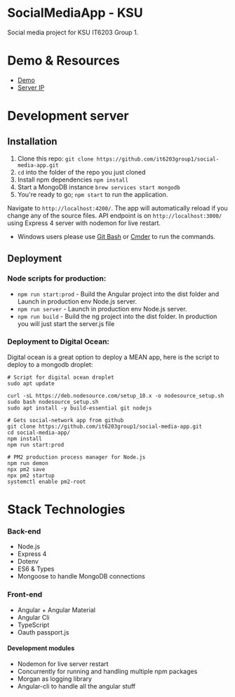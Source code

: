 # SocialMediaApp - KSU

Social media project for KSU IT6203 Group 1.

Demo & Resources
===================
- [Demo](http://social-ksu.ddns.net/)
- [Server IP](157.230.60.35) 

Development server
===================

## Installation
1. Clone this repo: `git clone https://github.com/it6203group1/social-media-app.git`
2. `cd` into the folder of the repo you just cloned
3. Install npm dependencies `npm install`
4. Start a MongoDB instance `brew services start mongodb`
5. You're ready to go; `npm start` to run the application.

Navigate to `http://localhost:4200/`. The app will automatically reload if you change any of the source files.
API endpoint is on `http://localhost:3000/` using Express 4 server with nodemon for live restart.

- Windows users please use [Git Bash](https://stackoverflow.com/a/37478310) or [Cmder](http://cmder.net/) to run the commands.

## Deployment

### Node scripts for production:

+ `npm run start:prod` - Build the Angular project into the dist folder and Launch in production env Node.js server.
+ `npm run server` - Launch in production env Node.js server.
+ `npm run build` - Build the ng project into the dist folder. In production you will just start the server.js file

### Deployment to Digital Ocean:

Digital ocean is a great option to deploy a MEAN app, here is the script to deploy to a mongodb droplet:

```
# Script for digital ocean droplet
sudo apt update

curl -sL https://deb.nodesource.com/setup_10.x -o nodesource_setup.sh
sudo bash nodesource_setup.sh
sudo apt install -y build-essential git nodejs

# Gets social-network app from github
git clone https://github.com/it6203group1/social-media-app.git
cd social-media-app/
npm install
npm run start:prod

# PM2 production process manager for Node.js
npm run demon
npx pm2 save
npx pm2 startup
systemctl enable pm2-root
```

Stack Technologies
===================
### Back-end
+ Node.js
+ Express 4
+ Dotenv
+ ES6 & Types
+ Mongoose to handle MongoDB connections

### Front-end
+ Angular + Angular Material
+ Angular Cli
+ TypeScript
+ Oauth passport.js

#### Development modules
+ Nodemon for live server restart
+ Concurrently for running and handling multiple npm packages
+ Morgan as logging library
+ Angular-cli to handle all the angular stuff
